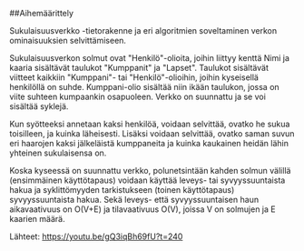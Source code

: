 ##Aihemäärittely

Sukulaisuusverkko -tietorakenne ja eri algoritmien soveltaminen verkon ominaisuuksien selvittämiseen.

Sukulaisuusverkon solmut ovat "Henkilö"-olioita, joihin liittyy kenttä Nimi ja kaaria sisältävät taulukot "Kumppanit" ja "Lapset". Taulukot sisältävät viitteet kaikkiin "Kumppani"- tai "Henkilö"-olioihin, joihin kyseisellä henkilöllä on suhde. Kumppani-olio sisältää niin ikään taulukon, jossa on viite suhteen kumpaankin osapuoleen. Verkko on suunnattu ja se voi sisältää syklejä.

Kun syötteeksi annetaan kaksi henkilöä, voidaan selvittää, ovatko he sukua toisilleen, ja kuinka läheisesti. Lisäksi voidaan selvittää, ovatko saman suvun eri haarojen kaksi jälkeläistä kumppaneita ja kuinka kaukainen heidän lähin yhteinen sukulaisensa on. 

Koska kyseessä on suunnattu verkko, polunetsintään kahden solmun välillä (ensimmäinen käyttötapaus) voidaan käyttää leveys- tai syvyyssuuntaista hakua ja syklittömyyden tarkistukseen (toinen käyttötapaus) syvyyssuuntaista hakua. Sekä leveys- että syvyyssuuntaisen haun aikavaativuus on O(V+E) ja tilavaativuus O(V), joissa V on solmujen ja E kaarien määrä.

Lähteet:
https://youtu.be/gQ3iqBh69fU?t=240
